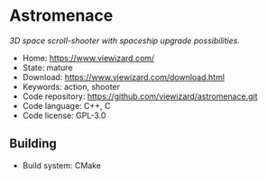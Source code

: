 # Astromenace

_3D space scroll-shooter with spaceship upgrade possibilities._

- Home: https://www.viewizard.com/
- State: mature
- Download: https://www.viewizard.com/download.html
- Keywords: action, shooter
- Code repository: https://github.com/viewizard/astromenace.git
- Code language: C++, C
- Code license: GPL-3.0

## Building

- Build system: CMake